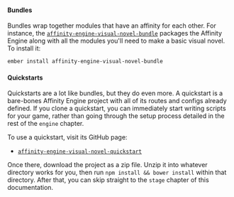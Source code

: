 #### Bundles

Bundles wrap together modules that have an affinity for each other. For instance, the [`affinity-engine-visual-novel-bundle`](https://github.com/affinity-engineaffinity-engine-visual-novel-bundle) packages the Affinity Engine along with all the modules you'll need to make a basic visual novel. To install it:

```bash
ember install affinity-engine-visual-novel-bundle
```

#### Quickstarts

Quickstarts are a lot like bundles, but they do even more. A quickstart is a bare-bones Affinity Engine project with all of its routes and configs already defined. If you clone a quickstart, you can immediately start writing scripts for your game, rather than going through the setup process detailed in the rest of the `engine` chapter.

To use a quickstart, visit its GitHub page:

* [`affinity-engine-visual-novel-quickstart`](https://github.com/affinity-engineaffinity-engine-visual-novel-quickstart)

Once there, download the project as a zip file. Unzip it into whatever directory works for you, then run `npm install && bower install` within that directory. After that, you can skip straight to the `stage` chapter of this documentation.
